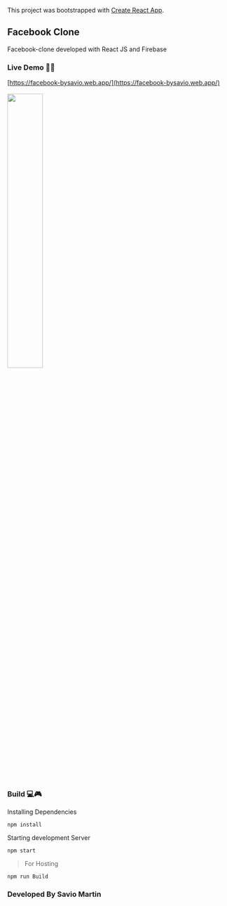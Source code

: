 This project was bootstrapped with [Create React App](https://github.com/facebook/create-react-app).

## Facebook Clone
Facebook-clone developed with React JS and Firebase

### Live Demo 🚀🚀
[https://facebook-bysavio.web.app/](https://facebook-bysavio.web.app/)<br><br>
<img src="https://instagram.fblr4-3.fna.fbcdn.net/v/t51.2885-15/fr/e15/s1080x1080/121058589_368794814264912_274949963043594246_n.jpg?_nc_ht=instagram.fblr4-3.fna.fbcdn.net&_nc_cat=108&_nc_ohc=Kro5bWJkHuQAX_RuedO&oh=48c69ec8b9c3ecf00036834e18082251&oe=5FAE5EF4" width="40%">

### Build 💻🎮
Installing Dependencies
```
npm install
```
Starting development Server
```
npm start
```

> For Hosting
```
npm run Build
```

### Developed By Savio Martin
